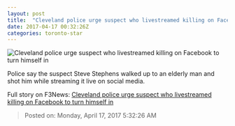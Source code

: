 ```yaml
---
layout: post
title:  "Cleveland police urge suspect who livestreamed killing on Facebook to turn himself in"
date: 2017-04-17 00:32:26Z
categories: toronto-star
---
```


![Cleveland police urge suspect who livestreamed killing on Facebook to turn himself in](https://www.thestar.com/content/dam/thestar/news/2017/04/16/manhunt-underway-for-cleveland-man-who-broadcast-killing-on-facebook-police/5400431329001-videoStillImage.jpg)

Police say the suspect Steve Stephens walked up to an elderly man and shot him while streaming it live on social media.


Full story on F3News: [Cleveland police urge suspect who livestreamed killing on Facebook to turn himself in](http://www.f3nws.com/n/4fSaNE)

> Posted on: Monday, April 17, 2017 5:32:26 AM
